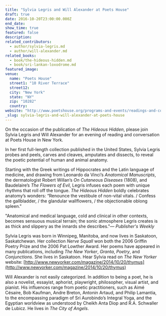 ```yaml
---
title: "Sylvia Legris and Will Alexander at Poets House"
draft: true
date: 2016-10-20T23:00:00.000Z
end_date:
show_time: true
featured: false
description:
related_contributors:
  - author/sylvia-legris.md
  - author/will-alexander.md
related_books:
  - book/the-hideous-hidden.md
  - book/sri-lankan-loxodrome.md
featured_image: 
venue:
  name: "Poets House"
  street1: "10 River Terrace"
  street12:
  city: "New York"
  state: "NY"
  zip: "10282"
  country:
website: "http://www.poetshouse.org/programs-and-events/readings-and-conversations/hideous-reading-and-conversation-sylvia-legris-will"
_slug: sylvia-legris-and-will-alexander-at-poets-house
---
```


On the occasion of the publication of _The Hideous Hidden_, please join Sylvia Legris and Will Alexander for an evening of reading and conversation at Poets House in New York.

In her first full-length collection published in the United States, Sylvia Legris probes and peels, carves and cleaves, amputates and dissects, to reveal the poetic potential of human and animal anatomy.

Starting with the Greek writings of Hippocrates and the Latin language of medicine, and drawing from Leonardo da Vinci’s _Anatomical Manuscripts_, the dermatologist Robert Willan’s _On Cutaneous Diseases_ (1808), and Baudelaire’s _The Flowers of Evil_, Legris infuses each poem with unique rhythms that roll off the tongue. _The Hideous Hidden_ boldly celebrates anatomy’s wonders: “Renounce the vestibule of non-vital vitals. / Confess the gallbladder, / the glandular wallflowers, / the objectionable oblong spleen."

"Anatomical and medical language, cold and clinical in other contexts, becomes sensuous musical terrain; the sonic atmosphere Legris creates is as thick and slippery as the innards she describes."— _Publisher's Weekly_

Sylvia Legris was born in Winnipeg, Manitoba, and now lives in Saskatoon, Saskatchewan. Her collection _Nerve Squall_ won both the 2006 Griffin Poetry Prize and the 2006 Pat Lowther Award. Her poems have appeared in many publications, including _The New Yorker_, _Granta_, _Poetry_, and _Conjunctions_. She lives in Saskatoon. Hear Sylvia read on _The_ _New Yorker_ website: [http://www.newyorker.com/magazine/2014/10/20/thymus](http://www.newyorker.com/magazine/2014/10/20/thymus)

Will Alexander is not easily categorized. In addition to being a poet, he is also a novelist, essayist, aphorist, playwright, philosopher, visual artist, and pianist. His influences range from poetic practitioners, such as Aimé Césaire, Bob Kaufman, Andre Breton, Antonin Artaud, and Philip Lamantia, to the encompassing paradigm of Sri Aurobindo’s Integral Yoga, and the Egyptian worldview as understood by Cheikh Anta Diop and R.A. Schwaller de Lubicz. He lives in _The City of Angels_.

